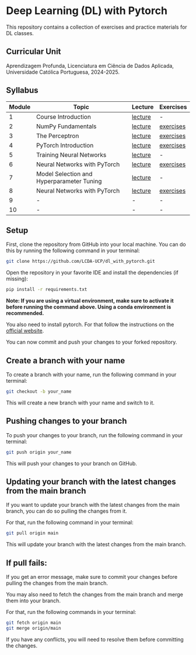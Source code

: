 # Deep Learning (DL) with Pytorch


This repository contains a collection of exercises and practice materials for DL classes.

## Curricular Unit
Aprendizagem Profunda, Licenciatura em Ciência de Dados Aplicada, Universidade Católica Portuguesa, 2024-2025.

## Syllabus

| **Module** | **Topic**                                 | **Lecture**                          | **Exercises**                        |
|------------|-------------------------------------------|--------------------------------------|--------------------------------------|
| 1          | Course Introduction                       | [lecture](lectures/DL-Session01.pdf) | -                                    |
| 2          | NumPy Fundamentals                        | [lecture](lectures/DL-Session02.pdf) | [exercises](exercises/session02)     |
| 3          | The Perceptron                            | [lecture](lectures/DL-Session03.pdf) | [exercises](exercises/session03)     |
| 4          | PyTorch Introduction                      | [lecture](lectures/DL-Session04.pdf) | [exercises](exercises/session04)     |
| 5          | Training Neural Networks                  | [lecture](lectures/DL-Session05.pdf) | -                                    |
| 6          | Neural Networks with PyTorch              | [lecture](lectures/DL-Session06.pdf) | [exercises](exercises/session06-08)  |
| 7          | Model Selection and Hyperparameter Tuning | [lecture](lectures/DL-Session07.pdf) | -                                    |
| 8          | Neural Networks with PyTorch              | [lecture](lectures/DL-Session08.pdf) | [exercises](exercises/session06-08)  |
| 9          | -                                         | -                                    | -                                    |
| 10         | -                                         | -                                    | -                                    |

## Setup

First, clone the repository from GitHub into your local machine. You can do this by running the following command in your terminal:

```bash
git clone https://github.com/LCDA-UCP/dl_with_pytorch.git
```

Open the repository in your favorite IDE and install the dependencies (if missing):
```bash
pip install -r requirements.txt
```

**Note: If you are using a virtual environment, make sure to activate it before running the command above. Using a conda environment is recommended.**

You also need to install pytorch. For that follow the instructions on the [official website](https://pytorch.org/get-started/locally/).

You can now commit and push your changes to your forked repository.

## Create a branch with your name

To create a branch with your name, run the following command in your terminal:

```bash
git checkout -b your_name
```

This will create a new branch with your name and switch to it.

## Pushing changes to your branch

To push your changes to your branch, run the following command in your terminal:

```bash
git push origin your_name
```

This will push your changes to your branch on GitHub.

## Updating your branch with the latest changes from the main branch

If you want to update your branch with the latest changes from the main branch, you can do so pulling the changes from it.

For that, run the following command in your terminal:

```bash
git pull origin main
```

This will update your branch with the latest changes from the main branch.

## If pull fails:

If you get an error message, make sure to commit your changes before pulling the changes from the main branch.

You may also need to fetch the changes from the main branch and merge them into your branch.

For that, run the following commands in your terminal:

```bash
git fetch origin main
git merge origin/main
```

If you have any conflicts, you will need to resolve them before committing the changes.
